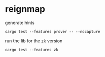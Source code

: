 # reignmap
generate hints
```
cargo test --features prover -- --nocapture
```
run the lib for the zk version
```
cargo test --features zk
```
